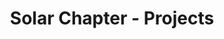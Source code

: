 ---
permalink: /projects
layout: projects
menu-color: 'dark'
title: Solar Chapter - Projects
custom_css:
  - '/assets/css/projects.css'
custom_js: 
  - '/assets/js/jquery.keyframes.min.js'
  - 'https://cdnjs.cloudflare.com/ajax/libs/d3/3.5.3/d3.min.js'
  - 'https://cdnjs.cloudflare.com/ajax/libs/topojson/1.6.9/topojson.min.js'
  - 'https://cdnjs.cloudflare.com/ajax/libs/datamaps/0.5.9/datamaps.idn.min.js'
  - '/assets/js/projects.js'
# Content
stats:
  first:
    title: "Has Raised"
    value: "Rp. 320,000,000"
    help_message:
  second:
    title: "Supported by"
    value: "7 companies"
    help_message:
  third:
    title: 'Created'
    value: "5 branches"
    help_message:
  fourth:
    title: 'Has Involved'
    value: "50 students"
    help_message: "from universities across the world"
statsImageGallery:
  - https://res.cloudinary.com/db1a3rvdf/image/upload/v1584855201/Solar%20Chapter%20Website/projects_page/stats_carousel/RK_05953_bbfw73_i8tb3r.jpg
  - https://res.cloudinary.com/db1a3rvdf/image/upload/v1584838758/Solar%20Chapter%20Website/projects_page/stats_carousel/DSC00821_phwela.jpg
  - https://res.cloudinary.com/db1a3rvdf/image/upload/v1584838757/Solar%20Chapter%20Website/projects_page/stats_carousel/IMG_20170817_113747_uij0wu.jpg
  - https://res.cloudinary.com/db1a3rvdf/image/upload/v1584838757/Solar%20Chapter%20Website/projects_page/stats_carousel/RK_05181_by4ydl.jpg
  - https://res.cloudinary.com/db1a3rvdf/image/upload/v1584838757/Solar%20Chapter%20Website/projects_page/stats_carousel/DSC02083_a8adwa.jpg
prefaceTitle: ''
preface: |
  Solar Chapter has worked on several projects in Indonesia, and still counting. Collaborating with students across the world, companies, and local government in identifying and providing solutions in getting basic commodities to rural areas.
projects:
  - ntt:
    provinceName: 'East Nusa Tenggara'
    regencies:
      - malaka:
        regencyName: 'Malaka'
        places:
          - asmanulea:
            placeName: 'As Manulea'
            chapters:
              - chapterTwo:
                chapterTitle: 'Chapter Two: Education for As Manulea'
                chapterStatus: 'completed'
          - biau:
            placeName: 'Biau'
            chapters:
              - chapterOne:
                chapterTitle: 'Chapter One: Water for Biau'
                chapterStatus: 'in-progress'
          - umutnana:
            placeName: 'Umutnana'
            chapters:
              - chapterOne:
                chapterTitle: 'Chapter One: Water for Umutnana'
                chapterLink: '/projects/chapter-one-water-for-umutnana'
                chapterStatus: 'completed'
---